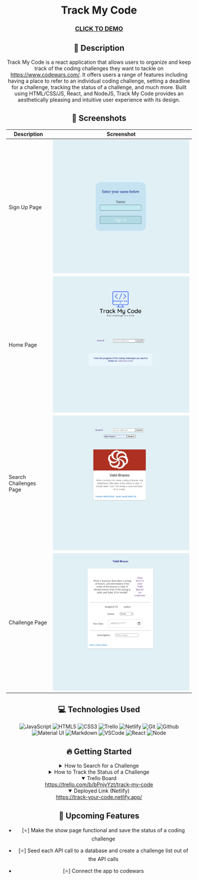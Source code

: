 <div id="description" align="center">

# Track My Code

### [CLICK TO DEMO](https://track-your-code.netlify.app/)


## :pencil: Description
  
Track My Code is a react application that allows users to organize and keep track of the coding challenges they want to tackle on https://www.codewars.com/. It offers users a range of features including having a place to refer to an individual coding challenge, setting a deadline for a challenge, tracking the status of a challenge, and much more. Built using HTML/CSS/JS, React, and NodeJS, Track My Code provides an aesthetically pleasing and intuitive user experience with its design.
  
## :camera_flash: Screenshots 

| Description | Screenshot |
| --------------- | --------------- |
| Sign Up Page  | <img src='/src/readme-imgs/signup-page.png'>  |
| Home Page  | <img src='/src/readme-imgs/home-page.png'>  |
| Search Challenges Page | <img src='/src/readme-imgs/search-page.png'> |
| Challenge Page | <img src='/src/readme-imgs/challenge-page.png'>  |
  
## :computer: Technologies Used


![JavaScript](https://img.shields.io/badge/-JavaScript-05122A?style=flat&logo=javascript)
![HTML5](https://img.shields.io/badge/-HTML5-05122A?style=flat&logo=html5)
![CSS3](https://img.shields.io/badge/-CSS-05122A?style=flat&logo=css3)
![Trello](https://img.shields.io/badge/-Trello-05122A?style=flat&logo=trello)
![Netlify](https://img.shields.io/badge/Netlify-05122A?style=flat&logo=netlify)
![Git](https://img.shields.io/badge/-Git-05122A?style=flat&logo=git)
![Github](https://img.shields.io/badge/-GitHub-05122A?style=flat&logo=github)
![Material UI](https://img.shields.io/badge/Material%20UI-lightblue?style=flat&logo=material-ui)
![Markdown](https://img.shields.io/badge/-Markdown-05122A?style=flat&logo=markdown)
![VSCode](https://img.shields.io/badge/-VS_Code-05122A?style=flat&logo=visualstudio)
![React](https://img.shields.io/badge/-React-05122A?style=flat&logo=react)
![Node](https://img.shields.io/badge/-Node.js-05122A?style=flat&logo=node.js)
  
## :fire: Getting Started
  
<details>
  <summary> How to Search for a Challenge </summary>
  <ul>
    <li>Sign up with your name.</li>
    <li>Find a challenge on codewars and search for the challenge name</li>
  </ul>
</details>

<details>
  <summary> How to Track the Status of a Challenge </summary>
  <ul>
    <li>Once you've found a challenge, click track progress on your desired challenge</li>
    <li>Create a status, due date, and a note to track your progress in the challenge</li>
  </ul>
    
</details>

<details open>
  <summary> Trello Board </summary>
  <a href="https://trello.com/b/bPnjvYzt/track-my-code"
    > https://trello.com/b/bPnjvYzt/track-my-code </a
  >
</details>

<details open>
  <summary> Deployed Link (Netlify) </summary>
  <a href="https://track-your-code.netlify.app/"
    > https://track-your-code.netlify.app/</a
  >
</details>
  
## :satellite: Upcoming Features

- [:star:] Make the show page functional and save the status of a coding challenge

- [:star:] Seed each API call to a database and create a challenge list out of the API calls
  
- [:star:] Connect the app to codewars

